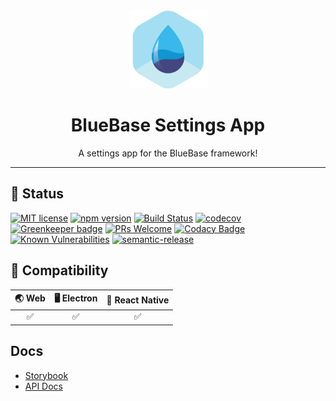 <div align="center">
	<img width=125 height=125 src="assets/common/logo.png">
  <h1>
		BlueBase Settings App
	</h1>
  <p>A settings app for the BlueBase framework!</p>
</div>

<hr />


## 🎊 Status

[![MIT license](https://img.shields.io/badge/license-MIT-brightgreen.svg)](http://opensource.org/licenses/MIT)
[![npm version](https://img.shields.io/npm/v/@bluebase/plugin-settings-app.svg?style=flat)](https://npmjs.org/package/@bluebase/plugin-settings-app "View this project on npm")
[![Build Status](https://travis-ci.com/BlueBaseJS/plugin-settings-app.svg?branch=master)](https://travis-ci.com/BlueBaseJS/plugin-settings-app)
[![codecov](https://codecov.io/gh/BlueBaseJS/plugin-settings-app/branch/master/graph/badge.svg)](https://codecov.io/gh/BlueBaseJS/plugin-settings-app)
[![Greenkeeper badge](https://badges.greenkeeper.io/BlueBaseJS/plugin-settings-app.svg)](https://greenkeeper.io/) [![PRs Welcome](https://img.shields.io/badge/PRs-welcome-brightgreen.svg)](https://github.com/BlueBaseJS/plugin-settings-app/blob/master/CONTRIBUTING.md)
[![Codacy Badge](https://api.codacy.com/project/badge/Grade/3c79162871414b6aa7c15d1a423adeca)](https://www.codacy.com/app/BlueBaseJS/plugin-settings-app?utm_source=github.com\&utm_medium=referral\&utm_content=BlueBaseJS/plugin-settings-app\&utm_campaign=Badge_Grade)
[![Known Vulnerabilities](https://snyk.io/test/github/BlueBaseJS/plugin-settings-app/badge.svg)](https://snyk.io/test/github/BlueBaseJS/plugin-settings-app)
[![semantic-release](https://img.shields.io/badge/%20%20%F0%9F%93%A6%F0%9F%9A%80-semantic--release-e10079.svg)](https://github.com/semantic-release/semantic-release)

## 🤝 Compatibility

| 🌏 Web | 🖥 Electron | 📱 React Native |
| :----: | :---------: | :-------------: |
|    ✅   |      ✅      |        ✅        |

## Docs

*   [Storybook](https://BlueBaseJS.github.io/plugin-settings-app/storybook/)
*   [API Docs](https://BlueBaseJS.github.io/plugin-settings-app/)
